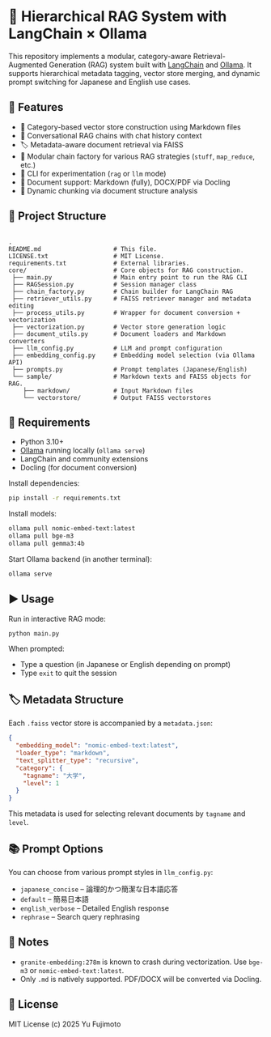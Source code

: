 # 🧠 Hierarchical RAG System with LangChain × Ollama

This repository implements a modular, category-aware Retrieval-Augmented Generation (RAG) system built with [LangChain](https://www.langchain.com/) and [Ollama](https://ollama.com/). It supports hierarchical metadata tagging, vector store merging, and dynamic prompt switching for Japanese and English use cases.

## 🚀 Features

- 📁 Category-based vector store construction using Markdown files
- 🧠 Conversational RAG chains with chat history context
- 🏷️ Metadata-aware document retrieval via FAISS
- 🧩 Modular chain factory for various RAG strategies (`stuff`, `map_reduce`, etc.)
- 🧪 CLI for experimentation (`rag` or `llm` mode)
- 📎 Document support: Markdown (fully), DOCX/PDF via Docling
- 📐 Dynamic chunking via document structure analysis

## 📂 Project Structure

```

.
README.md                    # This file.
LICENSE.txt                  # MIT License.
requirements.txt             # External libraries.
core/                        # Core objects for RAG construction.
 ├── main.py                 # Main entry point to run the RAG CLI
 ├── RAGSession.py           # Session manager class
 ├── chain_factory.py        # Chain builder for LangChain RAG
 ├── retriever_utils.py      # FAISS retriever manager and metadata editing
 ├── process_utils.py        # Wrapper for document conversion + vectorization
 ├── vectorization.py        # Vector store generation logic
 ├── document_utils.py       # Document loaders and Markdown converters
 ├── llm_config.py           # LLM and prompt configuration
 ├── embedding_config.py     # Embedding model selection (via Ollama API)
 ├── prompts.py              # Prompt templates (Japanese/English)
 └── sample/                 # Markdown texts and FAISS objects for RAG.
    ├── markdown/            # Input Markdown files
    └── vectorstore/         # Output FAISS vectorstores

````

## 🔧 Requirements

- Python 3.10+
- [Ollama](https://ollama.com/) running locally (`ollama serve`)
- LangChain and community extensions
- Docling (for document conversion)

Install dependencies:

```bash
pip install -r requirements.txt
````

Install models:

```bash
ollama pull nomic-embed-text:latest
ollama pull bge-m3
ollama pull gemma3:4b
````

Start Ollama backend (in another terminal):

```bash
ollama serve
```

## ▶️ Usage

Run in interactive RAG mode:

```bash
python main.py
```

When prompted:

* Type a question (in Japanese or English depending on prompt)
* Type `exit` to quit the session

## 🏷️ Metadata Structure

Each `.faiss` vector store is accompanied by a `metadata.json`:

```json
{
  "embedding_model": "nomic-embed-text:latest",
  "loader_type": "markdown",
  "text_splitter_type": "recursive",
  "category": {
    "tagname": "大学",
    "level": 1
  }
}
```

This metadata is used for selecting relevant documents by `tagname` and `level`.

## 📚 Prompt Options

You can choose from various prompt styles in `llm_config.py`:

* `japanese_concise` – 論理的かつ簡潔な日本語応答
* `default` – 簡易日本語
* `english_verbose` – Detailed English response
* `rephrase` – Search query rephrasing

## 📌 Notes

* `granite-embedding:278m` is known to crash during vectorization. Use `bge-m3` or `nomic-embed-text:latest`.
* Only `.md` is natively supported. PDF/DOCX will be converted via Docling.

## 📜 License

MIT License (c) 2025 Yu Fujimoto
